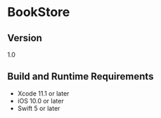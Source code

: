 # BookStore

## Version

1.0

## Build and Runtime Requirements
+ Xcode 11.1 or later
+ iOS 10.0 or later
+ Swift 5 or later
